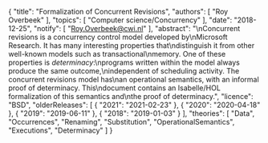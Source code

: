 {
    "title": "Formalization of Concurrent Revisions",
    "authors": [
        "Roy Overbeek"
    ],
    "topics": [
        "Computer science/Concurrency"
    ],
    "date": "2018-12-25",
    "notify": [
        "Roy.Overbeek@cwi.nl"
    ],
    "abstract": "\nConcurrent revisions is a concurrency control model developed by\nMicrosoft Research. It has many interesting properties that\ndistinguish it from other well-known models such as transactional\nmemory. One of these properties is <em>determinacy</em>:\nprograms written within the model always produce the same outcome,\nindependent of scheduling activity. The concurrent revisions model has\nan operational semantics, with an informal proof of determinacy. This\ndocument contains an Isabelle/HOL formalization of this semantics and\nthe proof of determinacy.",
    "licence": "BSD",
    "olderReleases": [
        {
            "2021": "2021-02-23"
        },
        {
            "2020": "2020-04-18"
        },
        {
            "2019": "2019-06-11"
        },
        {
            "2018": "2019-01-03"
        }
    ],
    "theories": [
        "Data",
        "Occurrences",
        "Renaming",
        "Substitution",
        "OperationalSemantics",
        "Executions",
        "Determinacy"
    ]
}